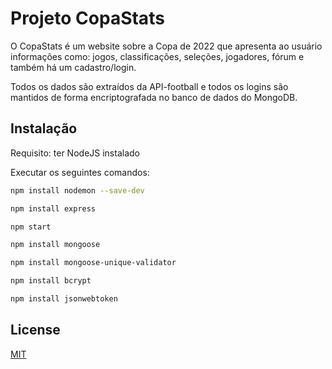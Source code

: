 # Projeto CopaStats

O CopaStats é um website sobre a Copa de 2022
que apresenta ao usuário informações como:
jogos, classificações, seleções, jogadores, fórum
e também há um cadastro/login.

Todos os dados são extraídos da API-football e todos os logins são mantidos de forma encriptografada no banco de dados do MongoDB.

## Instalação

Requisito: ter NodeJS instalado

Executar os seguintes comandos:

```bash
npm install nodemon --save-dev
```
```bash
npm install express
```
```bash
npm start
```
```bash
npm install mongoose
```
```bash
npm install mongoose-unique-validator
```
```bash
npm install bcrypt
```
```bash
npm install jsonwebtoken
```


## License

[MIT](https://choosealicense.com/licenses/mit/)
